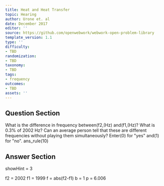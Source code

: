 ```yaml
---
title: Heat and Heat Transfer
topic: Hearing
author: Urone et. al
date: December 2017
editor: ''
source: https://github.com/openwebwork/webwork-open-problem-library
template_version: 1.1
type: ''
difficulty:
- TBD
randomization:
- TBD
taxonomy:
- TBD
tags:
- frequency
outcomes:
- TBD
assets: ''
---
```


## Question Section 

What is the difference in frequency between(f2,(Hz) and(f1,(Hz)?
What is 0.3% of 2002 Hz?
Can an average person tell that these are different frequencies without playing them simultaneously? Enter(0) for "yes" and(1) for "no".
ans_rule(10)



## Answer Section

showHint = 3

f2 = 2002
f1 = 1999
f = abs(f2-f1)
b = 1
p = 6.006